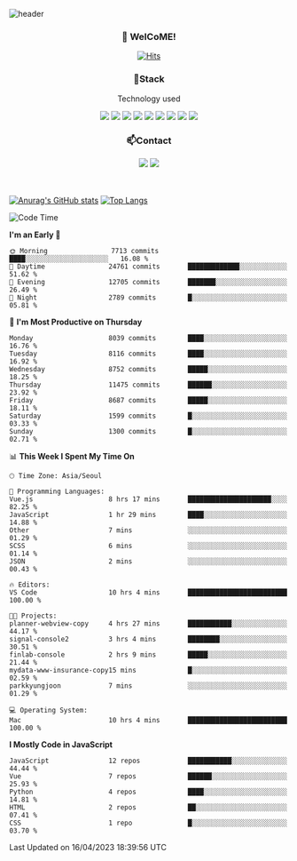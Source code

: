 ![header](https://capsule-render.vercel.app/api?type=waving&color=gradient&height=200&text=Kyungjoon&fontAlign=70&fontAlignY=40&animation=twinkling)

<h3 align="center">👋 WelCoME!</h3>

<div align=center>
  
[![Hits](https://hits.seeyoufarm.com/api/count/incr/badge.svg?url=https%3A%2F%2Fgithub.com%2Fuvula6921&count_bg=%2322BAC9&title_bg=%23827F7F&icon=iconify.svg&icon_color=%2325A27F&title=visits&edge_flat=false)](https://hits.seeyoufarm.com)
  
</div>
<h3 align="center">📌Stack</h3>
<p align="center">Technology used</p>
<div align="center"><img src="https://img.shields.io/badge/HTML5-E34F26?style=flat-square&logo=HTML5&logoColor=white"></img> <img src="https://img.shields.io/badge/CSS3-0A84FF?style=flat-square&logo=CSS3&logoColor=white"></img> <img src="https://img.shields.io/badge/JavaScript-FFCD11?style=flat-square&logo=JavaScript&logoColor=white"></img> <img src="https://img.shields.io/badge/React-00BCF6?style=flat-square&logo=React&logoColor=white"></img> <img src="https://img.shields.io/badge/jQuery-3655FF?style=flat-square&logo=jQuery&logoColor=white"></img> <img src="https://img.shields.io/badge/Ruby-E0115F?style=flat-square&logo=Ruby&logoColor=white"></img> <img src="https://img.shields.io/badge/Python-4B8BBE?style=flat-square&logo=Python&logoColor=white"></img> <img src="https://img.shields.io/badge/Vue-4FC08D?style=flat-square&logo=Vue.js&logoColor=white"></img> <img src="https://img.shields.io/badge/Nuxt-00DC82?style=flat-square&logo=Nuxt.js&logoColor=white"></img></div>

<h3 align="center">📫Contact</h3>
<div align="center"><a href="https://velog.io/@uvula6921/"><img src="https://img.shields.io/badge/Blog-20c997?style=flat-square&logo=V&logoColor=white"/></a> <a href="pkj6921@gmail.com"><img src="https://img.shields.io/badge/Gmail-EA4335?style=flat-square&logo=Gmail&logoColor=white"/></a></div>
<br>
<br>

[![Anurag's GitHub stats](https://github-readme-stats.vercel.app/api?username=uvula6921&hide=stars,issues&show_icons=true&count_private=true&theme=tokyonight)](https://github.com/anuraghazra/github-readme-stats)
[![Top Langs](https://github-readme-stats.vercel.app/api/top-langs/?username=uvula6921&hide=css,jupyter%20notebook,html&exclude_repo=uvula6921,uvula6921.github.io&layout=compact&langs_count=8)](https://github.com/anuraghazra/github-readme-stats)

<!--START_SECTION:waka-->
![Code Time](http://img.shields.io/badge/Code%20Time-1%2C530%20hrs%2029%20mins-blue)

**I'm an Early 🐤** 

```text
🌞 Morning                7713 commits        ████░░░░░░░░░░░░░░░░░░░░░   16.08 % 
🌆 Daytime                24761 commits       █████████████░░░░░░░░░░░░   51.62 % 
🌃 Evening                12705 commits       ███████░░░░░░░░░░░░░░░░░░   26.49 % 
🌙 Night                  2789 commits        █░░░░░░░░░░░░░░░░░░░░░░░░   05.81 % 
```
📅 **I'm Most Productive on Thursday** 

```text
Monday                   8039 commits        ████░░░░░░░░░░░░░░░░░░░░░   16.76 % 
Tuesday                  8116 commits        ████░░░░░░░░░░░░░░░░░░░░░   16.92 % 
Wednesday                8752 commits        █████░░░░░░░░░░░░░░░░░░░░   18.25 % 
Thursday                 11475 commits       ██████░░░░░░░░░░░░░░░░░░░   23.92 % 
Friday                   8687 commits        █████░░░░░░░░░░░░░░░░░░░░   18.11 % 
Saturday                 1599 commits        █░░░░░░░░░░░░░░░░░░░░░░░░   03.33 % 
Sunday                   1300 commits        █░░░░░░░░░░░░░░░░░░░░░░░░   02.71 % 
```


📊 **This Week I Spent My Time On** 

```text
🕑︎ Time Zone: Asia/Seoul

💬 Programming Languages: 
Vue.js                   8 hrs 17 mins       █████████████████████░░░░   82.25 % 
JavaScript               1 hr 29 mins        ████░░░░░░░░░░░░░░░░░░░░░   14.88 % 
Other                    7 mins              ░░░░░░░░░░░░░░░░░░░░░░░░░   01.29 % 
SCSS                     6 mins              ░░░░░░░░░░░░░░░░░░░░░░░░░   01.14 % 
JSON                     2 mins              ░░░░░░░░░░░░░░░░░░░░░░░░░   00.43 % 

🔥 Editors: 
VS Code                  10 hrs 4 mins       █████████████████████████   100.00 % 

🐱‍💻 Projects: 
planner-webview-copy     4 hrs 27 mins       ███████████░░░░░░░░░░░░░░   44.17 % 
signal-console2          3 hrs 4 mins        ████████░░░░░░░░░░░░░░░░░   30.51 % 
finlab-console           2 hrs 9 mins        █████░░░░░░░░░░░░░░░░░░░░   21.44 % 
mydata-www-insurance-copy15 mins             █░░░░░░░░░░░░░░░░░░░░░░░░   02.59 % 
parkkyungjoon            7 mins              ░░░░░░░░░░░░░░░░░░░░░░░░░   01.29 % 

💻 Operating System: 
Mac                      10 hrs 4 mins       █████████████████████████   100.00 % 
```

**I Mostly Code in JavaScript** 

```text
JavaScript               12 repos            ███████████░░░░░░░░░░░░░░   44.44 % 
Vue                      7 repos             ██████░░░░░░░░░░░░░░░░░░░   25.93 % 
Python                   4 repos             ████░░░░░░░░░░░░░░░░░░░░░   14.81 % 
HTML                     2 repos             ██░░░░░░░░░░░░░░░░░░░░░░░   07.41 % 
CSS                      1 repo              █░░░░░░░░░░░░░░░░░░░░░░░░   03.70 % 
```




 Last Updated on 16/04/2023 18:39:56 UTC
<!--END_SECTION:waka-->
